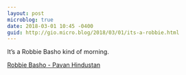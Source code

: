 ```yaml
---
layout: post
microblog: true
date: 2018-03-01 10:45 -0400
guid: http://gio.micro.blog/2018/03/01/its-a-robbie.html
---
```

It’s a Robbie Basho kind of morning. 

[Robbie Basho - Pavan Hindustan](https://itunes.apple.com/us/album/pavan-hindustan-instrumental/251342489?i=251342501)
